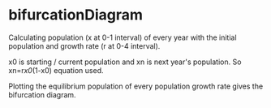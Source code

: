 # bifurcationDiagram

Calculating population (x at 0-1 interval) of every year with the initial population and growth rate (r at 0-4 interval). 

x0 is starting / current population and xn is next year's population. So xn=r*x0*(1-x0) equation used.

Plotting the equilibrium population of every population growth rate gives the bifurcation diagram.
